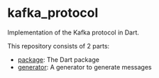 # kafka_protocol

Implementation of the Kafka protocol in Dart.

This repository consists of 2 parts:
- [package](https://github.com/Blimster/kafka_protocol/tree/master/package): The Dart package
- [generator](https://github.com/Blimster/kafka_protocol/tree/master/generator): A generator to generate messages

